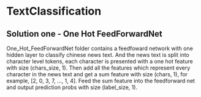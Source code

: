 # TextClassification
## Solution one - One Hot FeedForwardNet  
One_Hot_FeedForwardNet folder contains a feedfoward network with one hidden layer to classify chinese news text.  And the news text is split into character level tokens, each character is presented with a one hot feature with size (chars_size, 1).  Then add all the features which represent every character in the news text and get a sum feature with size (chars, 1), for example, [2, 0, 3, 7, ..., 1, 4].  Feed the sum feature into the feedforward net and output prediction probs with size (label_size, 1).  
